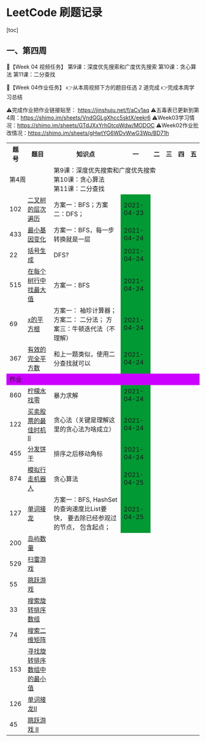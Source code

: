 # LeetCode 刷题记录

[toc]

## 一、第四周

🌈【Week 04 视频任务】
第9课：深度优先搜索和广度优先搜索
第10课：贪心算法
第11课：二分查找

🌈【Week 04作业任务】
👉从本周视频下方的题目任选 2 道完成
👉完成本周学习总结

⚠️完成作业把作业链接贴至： https://jinshuju.net/f/aCv1aq
⚠️五毒表已更新到第4周：https://shimo.im/sheets/VndGGLgXhcc5sktX/eekr6
⚠️Week03学习情况：https://shimo.im/sheets/GTdJXxYrhGtcpWdw/MODOC
⚠️Week02作业批改情况：https://shimo.im/sheets/gHwtYG6WDvWwG3Wp/BD71h

<table>
   <tr>
       <th>题号</th>
       <th>题目</th>
       <th>知识点</th>
       <th>一</th>
       <th>二</th>
       <th>三</th>
       <th>四</th>
       <th>五</th>
   </tr>
   <tr>
       <td colspan="2">第4周</td>
       <td colspan="6">第9课：深度优先搜索和广度优先搜索<br />第10课：贪心算法<br />第11课：二分查找<br /></td>
   </tr>
   <tr>
       <td>102</td>
       <td><a href="https://leetcode-cn.com/problems/binary-tree-level-order-traversal/#/description">二叉树的层次遍历</a>
       </td>
       <td>方案一：BFS；方案二：DFS；</td>
       <td style="background-color: #009933;">2021-04-23</td>
       <td></td>
       <td></td>
       <td></td>
       <td></td>
   </tr>
   <tr>
       <td>433</td>
       <td><a href="https://leetcode-cn.com/problems/minimum-genetic-mutation/#/description">最小基因变化</a></td>
       <td>方案一：BFS，每一步转换就是一层</td>
       <td style="background-color: #009933;">2021-04-24</td>
       <td></td>
       <td></td>
       <td></td>
       <td></td>
   </tr>
   <tr>
       <td>22</td>
       <td><a href="https://leetcode-cn.com/problems/generate-parentheses/#/description">括号生成</a></td>
       <td>DFS?</td>
       <td style="background-color: #009933;">2021-04-24</td>
       <td></td>
       <td></td>
       <td></td>
       <td></td>
   </tr>
   <tr>
       <td>515</td>
       <td><a
               href="https://leetcode-cn.com/problems/find-largest-value-in-each-tree-row/#/description">在每个树行中找最大值</a>
       </td>
       <td>方案一：BFS</td>
       <td style="background-color: #009933;">2021-04-24</td>
       <td></td>
       <td></td>
       <td></td>
       <td></td>
   </tr>
   <tr>
       <td>69</td>
       <td><a href="https://leetcode-cn.com/problems/sqrtx/">x的平方根</a></td>
       <td>方案一： 袖珍计算器； 方案二： 二分法； 方案三：牛顿迭代法（不理解）</td>
       <td style="background-color: #009933;">2021-04-24</td>
       <td></td>
       <td></td>
       <td></td>
       <td></td>
   </tr>
   <tr>
       <td>367</td>
       <td><a href="https://leetcode-cn.com/problems/valid-perfect-square/">有效的完全平方数</a></td>
       <td>和上一题类似，使用二分查找就可以</td>
       <td style="background-color: #009933;">2021-04-24</td>
       <td></td>
       <td></td>
       <td></td>
       <td></td>
   </tr>
   <tr>
       <td colspan="8" style="background-color: #cc00ff;">作业</td>
   </tr>
   <tr>
       <td>860</td>
       <td><a href="https://leetcode-cn.com/problems/lemonade-change/description/">柠檬水找零</a></td>
       <td>暴力求解</td>
       <td style="background-color: #009933;">2021-04-24</td>
       <td></td>
       <td></td>
       <td></td>
       <td></td>
   </tr>
   <tr>
       <td>122</td>
       <td><a href="https://leetcode-cn.com/problems/best-time-to-buy-and-sell-stock-ii/description/">买卖股票的最佳时机
               II</a></td>
       <td>贪心法（关键是理解这里的贪心法为啥成立）</td>
       <td style="background-color: #009933;">2021-04-24</td>
       <td></td>
       <td></td>
       <td></td>
       <td></td>
   </tr>
   <tr>
       <td>455</td>
       <td><a href="https://leetcode-cn.com/problems/assign-cookies/description/">分发饼干</a></td>
       <td>排序之后移动角标</td>
       <td style="background-color: #009933;">2021-04-24</td>
       <td></td>
       <td></td>
       <td></td>
       <td></td>
   </tr>
   <tr>
       <td>874</td>
       <td><a href="https://leetcode-cn.com/problems/walking-robot-simulation/description/">模拟行走机器人</a></td>
       <td>贪心算法</td>
       <td style="background-color: #009933;">2021-04-25</td>
       <td></td>
       <td></td>
       <td></td>
       <td></td>
   </tr>
   <tr>
       <td>127</td>
       <td><a href="https://leetcode-cn.com/problems/word-ladder/description/">单词接龙</a></td>
       <td>方案一：BFS, HashSet的查询速度比List要快， 要去除已经参观过的节点， 包含起点；</td>
       <td style="background-color: #009933;">2021-04-25</td>
       <td></td>
       <td></td>
       <td></td>
       <td></td>
   </tr>
   <tr>
       <td>200</td>
       <td><a href="https://leetcode-cn.com/problems/number-of-islands/">岛屿数量</a></td>
       <td></td>
       <td></td>
       <td></td>
       <td></td>
       <td></td>
       <td></td>
   </tr>
   <tr>
       <td>529</td>
       <td><a href="https://leetcode-cn.com/problems/minesweeper/description/">扫雷游戏</a></td>
       <td></td>
       <td></td>
       <td></td>
       <td></td>
       <td></td>
       <td></td>
   </tr>
   <tr>
       <td>55</td>
       <td><a href="https://leetcode-cn.com/problems/jump-game/">跳跃游戏</a></td>
       <td></td>
       <td></td>
       <td></td>
       <td></td>
       <td></td>
       <td></td>
   </tr>
   <tr>
       <td>33</td>
       <td><a href="https://leetcode-cn.com/problems/search-in-rotated-sorted-array/">搜索旋转排序数组</a></td>
       <td></td>
       <td></td>
       <td></td>
       <td></td>
       <td></td>
       <td></td>
   </tr>
   <tr>
       <td>74</td>
       <td><a href="https://leetcode-cn.com/problems/search-a-2d-matrix/">搜索二维矩阵</a></td>
       <td></td>
       <td></td>
       <td></td>
       <td></td>
       <td></td>
       <td></td>
   </tr>
   <tr>
       <td>153</td>
       <td><a href="https://leetcode-cn.com/problems/find-minimum-in-rotated-sorted-array/">寻找旋转排序数组中的最小值</a></td>
       <td></td>
       <td></td>
       <td></td>
       <td></td>
       <td></td>
       <td></td>
   </tr>
   <tr>
       <td>126</td>
       <td><a href="https://leetcode-cn.com/problems/word-ladder-ii/description/">单词接龙II</a></td>
       <td></td>
       <td></td>
       <td></td>
       <td></td>
       <td></td>
       <td></td>
   </tr>
   <tr>
       <td>45</td>
       <td><a href="https://leetcode-cn.com/problems/jump-game-ii/">跳跃游戏 II</a></td>
       <td></td>
       <td></td>
       <td></td>
       <td></td>
       <td></td>
       <td></td>
   </tr>
</table>